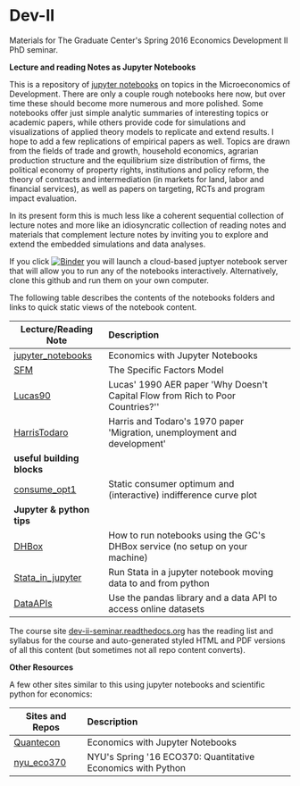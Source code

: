 # Dev-II
 Materials for The Graduate Center's Spring 2016 Economics
 Development II PhD seminar.


 __Lecture and reading Notes as Jupyter Notebooks__

This is a repository of [jupyter notebooks] on topics in the Microeconomics of
Development. There are only a couple rough notebooks here now, but over time
these should become more numerous and more polished. Some notebooks offer
just simple analytic summaries of interesting topics or academic papers, while
others provide code for simulations and visualizations of applied theory models
to replicate and extend results. I hope to add a few replications of empirical
papers as well. Topics are drawn from the fields of trade and growth,
household economics, agrarian production structure and the equilibrium
size distribution of firms, the political economy of property rights,
institutions and policy reform, the theory of contracts and intermediation
(in markets for land, labor and financial services), as well as papers on
targeting, RCTs and program impact evaluation.

In its present form this is much less like a coherent sequential collection
of lecture notes and more like an idiosyncratic collection of reading notes
and materials that complement lecture notes by inviting you to explore and
extend the embedded simulations and data analyses.

If you click [![Binder](http://mybinder.org/badge.svg)](http://mybinder.org/repo/jhconning/Dev-II)
you will launch a cloud-based juptyer notebook server that will allow you to
run any of the notebooks interactively.  Alternatively, clone this github
and run them on your own computer.

The following table describes the contents of the notebooks folders and links
to quick static views of the notebook content.

| Lecture/Reading Note |Description  |
| --------| :-----|
| [jupyter_notebooks]  | Economics with Jupyter Notebooks  |
| [SFM] |The Specific Factors Model |
| [Lucas90] |Lucas' 1990 AER paper 'Why Doesn't Capital Flow from Rich to Poor Countries?'' |
| [HarrisTodaro] |Harris and Todaro's 1970 paper 'Migration, unemployment and development' |
| __useful building blocks__ | |
| [consume_opt1] | Static consumer optimum and (interactive) indifference curve plot  |
| __Jupyter & python tips__ | |
| [DHBox] | How to run notebooks using the GC's DHBox service (no setup on your machine)  |
| [Stata_in_jupyter] | Run Stata in a jupyter notebook moving data to and from python  |
| [DataAPIs] | Use the pandas library and a data API to access online datasets |


[jupyter notebooks]:https://jupyter.org/
[nbviewer]:http://nbviewer.jupyter.org/
[notebooks folder]:https://github.com/jhconning/Dev-II/tree/master/notebooks
[dev-ii-seminar.readthedocs.org]:http://dev-ii-seminar.readthedocs.org/
[jupyter_notebooks]: http://nbviewer.jupyter.org/github/jhconning/Dev-II/blob/master/notebooks/jupyter_notebooks.ipynb
[HarrisTodaro]: http://nbviewer.jupyter.org/github/jhconning/Dev-II/blob/master/notebooks/HarrisTodaro.ipynb
[Lucas90]: http://nbviewer.jupyter.org/github/jhconning/Dev-II/blob/master/notebooks/Lucas90.ipynb
[SFM]: http://nbviewer.jupyter.org/github/jhconning/Dev-II/blob/master/notebooks/SFM.ipynb
[consume_opt1]:http://nbviewer.jupyter.org/github/jhconning/Dev-II/blob/master/notebooks/consume_opt1.ipynb
[DHBox]:http://nbviewer.jupyter.org/github/jhconning/Dev-II/blob/master/notebooks/DHBox.ipynb
[DataAPIs]:http://nbviewer.jupyter.org/github/jhconning/Dev-II/blob/master/notebooks/DataAPIs.ipynb
[Stata_in_jupyter]:http://nbviewer.jupyter.org/github/jhconning/Dev-II/blob/master/notebooks/Stata_in_jupyter.ipynb

The course site [dev-ii-seminar.readthedocs.org] has the reading list
and syllabus for the course and auto-generated styled HTML and PDF versions of
all this content (but sometimes not all repo content converts).

 __Other Resources__

 A few other sites similar to this using jupyter notebooks and scientific
 python for economics:

 | Sites and Repos |Description  |
 | --------| :-----|
 | [Quantecon]  | Economics with Jupyter Notebooks  |
 | [nyu_eco370] |NYU's Spring '16 ECO370: Quantitative Economics with Python|


[Quantecon]:http://quant-econ.net/
[nyu_eco370]:https://github.com/mmcky/nyu-econ-370
